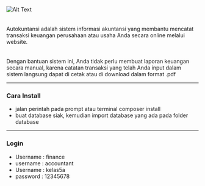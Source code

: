 ![Alt Text](https://raw.githubusercontent.com/yat98/sia/master/assets/img/brand/blue.png)
<br><br><br>
Autokuntansi adalah sistem informasi akuntansi yang membantu mencatat transaksi keuangan perusahaan atau usaha Anda secara online melalui website.
<br><br><br>
Dengan bantuan sistem ini, Anda tidak perlu membuat laporan keuangan secara manual, karena catatan transaksi yang telah Anda input dalam sistem langsung dapat di cetak atau di download dalam format .pdf
<hr>
<h3>Cara Install</h3>
<ul>
<li>jalan perintah pada prompt atau terminal composer install</li>
<li>buat database siak, kemudian import database yang ada pada folder database</li>
</ul>
<hr>
<h3>Login</h3>
<ul>
<li>Username : finance </li>
	<li>username : accountant </li>
<li>Username : kelas5a </li>
<li>password : 12345678 </li>
</u>
